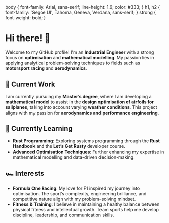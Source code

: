 <!DOCTYPE html>
<html lang="en">
<head>
    <meta charset="UTF-8">
    <meta name="viewport" content="width=device-width, initial-scale=1.0">
        body {
            font-family: Arial, sans-serif;
            line-height: 1.6;
            color: #333;
        }
        h1, h2 {
            font-family: 'Segoe UI', Tahoma, Geneva, Verdana, sans-serif;
        }
        strong {
            font-weight: bold;
        }
    </style>
</head>
<body>

<h1>Hi there! 👋</h1>

<p>Welcome to my GitHub profile! I'm an <strong>Industrial Engineer</strong> with a strong focus on <strong>optimisation</strong> and <strong>mathematical modelling</strong>. My passion lies in applying analytical problem-solving techniques to fields such as <strong>motorsport racing</strong> and <strong>aerodynamics</strong>.</p>

<h2>🔭 Current Work</h2>
<p>I am currently pursuing my <strong>Master’s degree</strong>, where I am developing a <strong>mathematical model</strong> to assist in the <strong>design optimisation of airfoils for sailplanes</strong>, taking into account varying <strong>weather conditions</strong>. This project aligns with my passion for <strong>aerodynamics and performance engineering</strong>.</p>

<h2>🌱 Currently Learning</h2>
<ul>
    <li><strong>Rust Programming</strong>: Exploring systems programming through the <strong>Rust Handbook</strong> and the <strong>Let’s Get Rusty</strong> developer course.</li>
    <li><strong>Advanced Optimisation Techniques</strong>: Further enhancing my expertise in mathematical modelling and data-driven decision-making.</li>
</ul>

<h2>🏎️ Interests</h2>
<ul>
    <li><strong>Formula One Racing</strong>: My love for F1 inspired my journey into optimisation. The sport’s complexity, engineering brilliance, and competitive nature align with my problem-solving mindset.</li>
    <li><strong>Fitness & Training</strong>: I believe in maintaining a healthy balance between physical fitness and intellectual growth. Team sports help me develop discipline, leadership, and communication skills.</li>
</ul>

</body>
</html>
